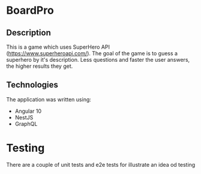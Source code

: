 # BoardPro

## Description

This is a game which uses SuperHero API (https://www.superheroapi.com/). The goal of the game is to guess a superhero by it's description. Less questions and faster the user answers, the higher results they get.

## Technologies

The application was written using:
- Angular 10
- NestJS
- GraphQL

# Testing

There are a couple of unit tests and e2e tests for illustrate an idea od testing